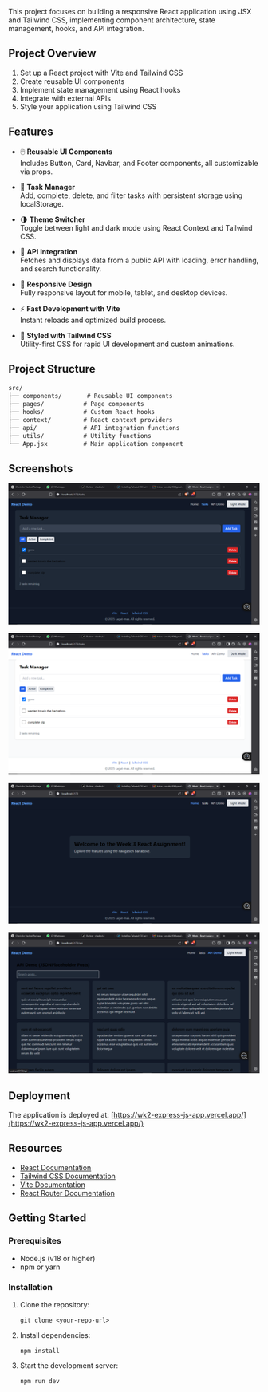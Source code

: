 

This project focuses on building a responsive React application using JSX and Tailwind CSS, implementing component architecture, state management, hooks, and API integration.

## Project Overview

1. Set up a React project with Vite and Tailwind CSS
2. Create reusable UI components
3. Implement state management using React hooks
4. Integrate with external APIs
5. Style your application using Tailwind CSS

## Features

- 🖱️ **Reusable UI Components**  
  Includes Button, Card, Navbar, and Footer components, all customizable via props.

- 📝 **Task Manager**  
  Add, complete, delete, and filter tasks with persistent storage using localStorage.

- 🌗 **Theme Switcher**  
  Toggle between light and dark mode using React Context and Tailwind CSS.

- 🔗 **API Integration**  
  Fetches and displays data from a public API with loading, error handling, and search functionality.

- 📱 **Responsive Design**  
  Fully responsive layout for mobile, tablet, and desktop devices.

- ⚡ **Fast Development with Vite**  
  Instant reloads and optimized build process.

- 🎨 **Styled with Tailwind CSS**  
  Utility-first CSS for rapid UI development and custom animations.

## Project Structure

```
src/
├── components/       # Reusable UI components
├── pages/           # Page components
├── hooks/           # Custom React hooks
├── context/         # React context providers
├── api/             # API integration functions
├── utils/           # Utility functions
└── App.jsx          # Main application component
```

## Screenshots

![](screenshots/Screenshot%20(57).png)

![](screenshots/Screenshot%20(58).png)

![](screenshots/Screenshot%20(59).png)

![](screenshots/Screenshot%20(60).png)

## Deployment

The application is deployed at: [https://wk2-express-js-app.vercel.app/](https://wk2-express-js-app.vercel.app/)




## Resources

- [React Documentation](https://react.dev/)
- [Tailwind CSS Documentation](https://tailwindcss.com/docs)
- [Vite Documentation](https://vitejs.dev/guide/)
- [React Router Documentation](https://reactrouter.com/) 

## Getting Started

### Prerequisites

- Node.js (v18 or higher)
- npm or yarn

### Installation

1. Clone the repository:
   ```
   git clone <your-repo-url>
   ```
2. Install dependencies:
   ```
   npm install
   ```
3. Start the development server:
   ```
   npm run dev
   ``` 